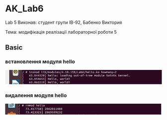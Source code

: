 # AK_Lab6
Lab 5 Виконав: студент групи ІВ-92, Бабенко Виктория

Тема: модифікація реалізації лабораторної роботи 5

## Basic ##

### встановлення модуля hello ###

![Image alt](https://github.com/Dima2057/AK_Lab6/blob/master/Screenshot_1.png)

### видалення модуля hello ###

![Image alt](https://github.com/Dima2057/AK_Lab6/blob/master/Screenshot_2.png)
